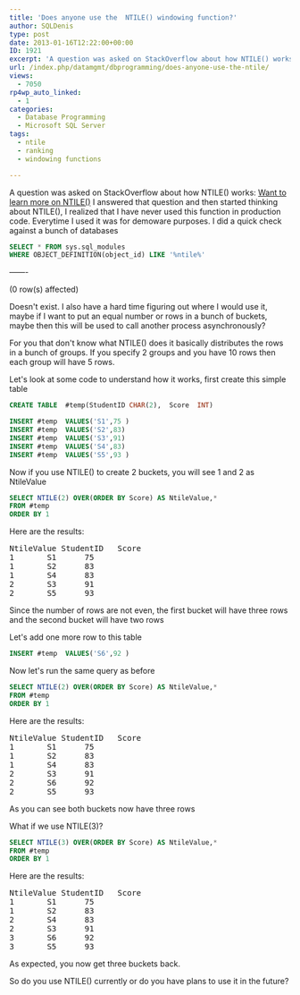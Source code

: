 ```yaml
---
title: 'Does anyone use the  NTILE() windowing function?'
author: SQLDenis
type: post
date: 2013-01-16T12:22:00+00:00
ID: 1921
excerpt: 'A question was asked on StackOverflow about how NTILE() works: Want to learn more on NTILE() I answered that question and then started thinking about NTILE(), I realized that I have never used this function in production code. Everytime I used it was fo&hellip;'
url: /index.php/datamgmt/dbprogramming/does-anyone-use-the-ntile/
views:
  - 7050
rp4wp_auto_linked:
  - 1
categories:
  - Database Programming
  - Microsoft SQL Server
tags:
  - ntile
  - ranking
  - windowing functions

---
```

A question was asked on StackOverflow about how NTILE() works: [Want to learn more on NTILE()][1] I answered that question and then started thinking about NTILE(), I realized that I have never used this function in production code. Everytime I used it was for demoware purposes. I did a quick check against a bunch of databases

```sql
SELECT * FROM sys.sql_modules
WHERE OBJECT_DEFINITION(object_id) LIKE '%ntile%'
```

——-
  
(0 row(s) affected)

Doesn't exist. I also have a hard time figuring out where I would use it, maybe if I want to put an equal number or rows in a bunch of buckets, maybe then this will be used to call another process asynchronously?

For you that don't know what NTILE() does it basically distributes the rows in a bunch of groups. If you specify 2 groups and you have 10 rows then each group will have 5 rows.

Let's look at some code to understand how it works, first create this simple table

```sql
CREATE TABLE  #temp(StudentID CHAR(2),  Score  INT) 

INSERT #temp  VALUES('S1',75 ) 
INSERT #temp  VALUES('S2',83)
INSERT #temp  VALUES('S3',91)
INSERT #temp  VALUES('S4',83)
INSERT #temp  VALUES('S5',93 ) 
```

Now if you use NTILE() to create 2 buckets, you will see 1 and 2 as NtileValue

```sql
SELECT NTILE(2) OVER(ORDER BY Score) AS NtileValue,*
FROM #temp
ORDER BY 1
```

Here are the results:

<pre>NtileValue	StudentID	Score
1		S1		75
1		S2		83
1		S4		83
2		S3		91
2		S5		93</pre>

Since the number of rows are not even, the first bucket will have three rows and the second bucket will have two rows

Let's add one more row to this table

```sql
INSERT #temp  VALUES('S6',92 ) 
```

Now let's run the same query as before

```sql
SELECT NTILE(2) OVER(ORDER BY Score) AS NtileValue,*
FROM #temp
ORDER BY 1
```

Here are the results:

<pre>NtileValue	StudentID	Score
1		S1		75
1		S2		83
1		S4		83
2		S3		91
2		S6		92
2		S5		93</pre>

As you can see both buckets now have three rows

What if we use NTILE(3)?

```sql
SELECT NTILE(3) OVER(ORDER BY Score) AS NtileValue,*
FROM #temp
ORDER BY 1
```

Here are the results:

<pre>NtileValue	StudentID	Score
1		S1		75
1		S2		83
2		S4		83
2		S3		91
3		S6		92
3		S5		93</pre>

As expected, you now get three buckets back.

So do you use NTILE() currently or do you have plans to use it in the future?

 [1]: http://stackoverflow.com/questions/14355324/want-to-learn-more-on-ntile